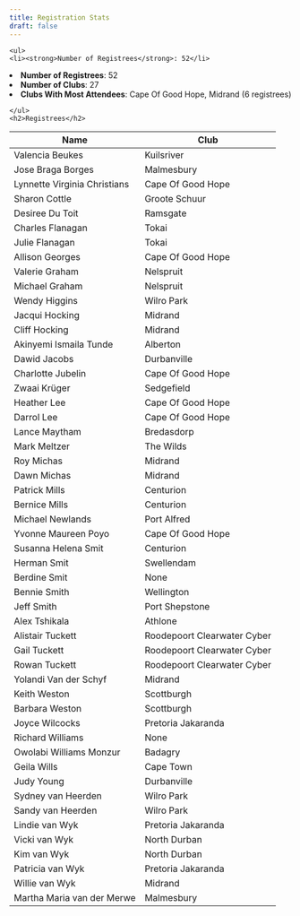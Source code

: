 ```yaml
---
title: Registration Stats
draft: false
---
```



    <ul>
    <li><strong>Number of Registrees</strong>: 52</li>

<li><strong>Number of Registrees</strong>: 52</li>

<li><strong>Number of Clubs</strong>: 27</li>

<li><strong>Clubs With Most Attendees</strong>: Cape Of Good Hope, Midrand (6 registrees)

    </ul>
    <h2>Registrees</h2>

<script type="text/javascript" src="https://ajax.googleapis.com/ajax/libs/jquery/3.4.1/jquery.min.js"></script>
<script type="text/javascript" src="https://cdnjs.com/libraries/jquery.tablesorter"></script>
<script type="text/javascript">
    $(function() {
        $(".registreeTable").tablesorter();
    });
</script>

<table id="registreeTable" class="tablesorter">
    <thead>
        <tr>
            <th>
                Name
            </th> 
            <th>
                Club
            </th>
        </tr>
    </thead>
    <tbody>
<tr><td>Valencia Beukes</td><td>Kuilsriver</td></tr><tr><td>Jose Braga Borges</td><td>Malmesbury</td></tr><tr><td>Lynnette Virginia Christians</td><td>Cape Of Good Hope</td></tr><tr><td>Sharon Cottle</td><td>Groote Schuur</td></tr><tr><td>Desiree Du Toit</td><td>Ramsgate</td></tr><tr><td>Charles Flanagan</td><td>Tokai</td></tr><tr><td>Julie Flanagan</td><td>Tokai</td></tr><tr><td>Allison Georges</td><td>Cape Of Good Hope</td></tr><tr><td>Valerie Graham</td><td>Nelspruit</td></tr><tr><td>Michael Graham</td><td>Nelspruit</td></tr><tr><td>Wendy Higgins</td><td>Wilro Park</td></tr><tr><td>Jacqui Hocking</td><td>Midrand</td></tr><tr><td>Cliff Hocking</td><td>Midrand</td></tr><tr><td>Akinyemi Ismaila Tunde</td><td>Alberton</td></tr><tr><td>Dawid Jacobs</td><td>Durbanville</td></tr><tr><td>Charlotte Jubelin</td><td>Cape Of Good Hope</td></tr><tr><td>Zwaai Krüger</td><td>Sedgefield</td></tr><tr><td>Heather Lee</td><td>Cape Of Good Hope</td></tr><tr><td>Darrol Lee</td><td>Cape Of Good Hope</td></tr><tr><td>Lance Maytham</td><td>Bredasdorp</td></tr><tr><td>Mark Meltzer</td><td>The Wilds</td></tr><tr><td>Roy Michas</td><td>Midrand</td></tr><tr><td>Dawn Michas</td><td>Midrand</td></tr><tr><td>Patrick Mills</td><td>Centurion</td></tr><tr><td>Bernice Mills</td><td>Centurion</td></tr><tr><td>Michael Newlands</td><td>Port Alfred</td></tr><tr><td>Yvonne  Maureen Poyo</td><td>Cape Of Good Hope</td></tr><tr><td>Susanna Helena Smit</td><td>Centurion</td></tr><tr><td>Herman Smit</td><td>Swellendam</td></tr><tr><td>Berdine Smit</td><td>None</td></tr><tr><td>Bennie Smith</td><td>Wellington</td></tr><tr><td>Jeff Smith</td><td>Port Shepstone</td></tr><tr><td>Alex Tshikala</td><td>Athlone</td></tr><tr><td>Alistair Tuckett</td><td>Roodepoort Clearwater Cyber</td></tr><tr><td>Gail Tuckett</td><td>Roodepoort Clearwater Cyber</td></tr><tr><td>Rowan Tuckett</td><td>Roodepoort Clearwater Cyber</td></tr><tr><td>Yolandi Van der Schyf</td><td>Midrand</td></tr><tr><td>Keith Weston</td><td>Scottburgh</td></tr><tr><td>Barbara Weston</td><td>Scottburgh</td></tr><tr><td>Joyce Wilcocks</td><td>Pretoria Jakaranda</td></tr><tr><td>Richard Williams</td><td>None</td></tr><tr><td>Owolabi Williams Monzur</td><td>Badagry</td></tr><tr><td>Geila Wills</td><td>Cape Town</td></tr><tr><td>Judy Young</td><td>Durbanville</td></tr><tr><td>Sydney van Heerden</td><td>Wilro Park</td></tr><tr><td>Sandy van Heerden</td><td>Wilro Park</td></tr><tr><td>Lindie van Wyk</td><td>Pretoria Jakaranda</td></tr><tr><td>Vicki van Wyk</td><td>North Durban</td></tr><tr><td>Kim van Wyk</td><td>North Durban</td></tr><tr><td>Patricia van Wyk</td><td>Pretoria Jakaranda</td></tr><tr><td>Willie van Wyk</td><td>Midrand</td></tr><tr><td>Martha Maria van der Merwe</td><td>Malmesbury</td></tr>
</body>
</html>
